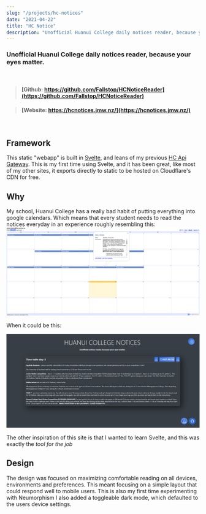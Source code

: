 ```yaml
---
slug: "/projects/hc-notices"
date: "2021-04-22"
title: "HC Notice"
description: "Unofficial Huanui College daily notices reader, because your eyes matter."
---
```


### Unofficial Huanui College daily notices reader, because your eyes matter.

<br/>

> #### [Github: https://github.com/Fallstop/HCNoticeReader](https://github.com/Fallstop/HCNoticeReader)

> #### [Website: https://hcnotices.jmw.nz/](https://hcnotices.jmw.nz/)

<br/>

## Framework

This static "webapp" is built in [Svelte](https://svelte.dev/), and leans of my previous [HC Api Gateway](/projects/hc-tools). This is my first time using Svelte, and it has been great, like most of my other sites, it exports directly to static to be hosted on Cloudflare's CDN for free.

## Why
My school, Huanui College has a really bad habit of putting everything into google calendars. Which means that every student needs to read the notices everyday in an experience roughly resembling this:
![Tiny Box with a lot of text inside](./CalenderScreenshot.png)

When it could be this:

![New Design](./HCNoticesScreenshot.png)

The other inspiration of this site is that I wanted to learn Svelte, and this was exactly the *tool for the job*

## Design

The design was focused on maximizing comfortable reading on all devices, environments and preferences. This meant focusing on a simple layout that could respond well to mobile users. This is also my first time experimenting with Neumorphism I also added a toggleable dark mode, which defaulted to the users device settings.